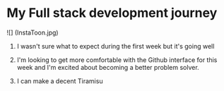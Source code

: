 # My Full stack development journey

![] (InstaToon.jpg)

1. I wasn't sure what to expect during the first week but it's going well

2. I'm looking to get more comfortable with the Github interface for this week 
   and I'm excited about becoming a better problem solver.

3. I can make a decent Tiramisu 
